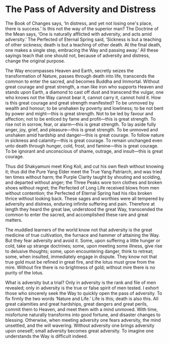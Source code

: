 # The Pass of Adversity and Distress

The Book of Changes says, ‘In distress, and yet not losing one's place, there is success.’ Is this not the way of the superior man? The Doctrine of the Mean says, ‘One is naturally afflicted with adversity, and acts amid adversity.’ The Perfected of Eternal Spring said, ‘Sickness is but a teaching of other sickness; death is but a teaching of other death. At the final death, one makes a single step, embracing the Way and passing away.’ All these sayings teach that one should not, because of adversity and distress, change the original purpose.

The Way encompasses Heaven and Earth, secretly seizes the transformation of Nature, passes through death into life, transcends the common to enter the sacred, and becomes Buddha and Immortal. Without great courage and great strength, a man like iron who supports Heaven and stands upon Earth, a diamond to cast off dust and transcend the vulgar, one who knows not the Way cannot bear it, cannot carry it, cannot hold it. How is this great courage and great strength manifested? To be unmoved by wealth and honour; to be unshaken by poverty and lowliness; to be not bent by power and might—this is great strength. Not to be led by favour and affection; not to be enticed by fame and profit—this is great strength. To rise not in sorrow, fear, or alarm—this is great strength. To lay aside fully anger, joy, grief, and pleasure—this is great strength. To be unmoved and unshaken amid hardship and danger—this is great courage. To follow nature in sickness and calamity—this is great courage. To remain unchanged even unto death through hunger, cold, frost, and famine—this is great courage. To be ignorant and unconscious of shame, outrage, and insult—this is great courage.

Thus did Shakyamuni meet King Koli, and cut his own flesh without knowing it; thus did the Pure Yang Elder meet the True Yang Patriarch, and was tried ten times without harm; the Purple Clarity taught by shouting and scolding, and departed without anger; the Three Peaks wore torn clothes and broken shoes without regret; the Perfected of Long Life received blows from men without contention; the Perfected of Eternal Spring had his ribs broken thrice without looking back. These sages and worthies were all tempered by adversity and distress, enduring infinite suffering and pain. Therefore at length they heard the great law, understood the great Way, transcended the common to enter the sacred, and accomplished these rare and great matters.

The muddled learners of the world know not that adversity is the great medicine of true cultivation, the furnace and hammer of attaining the Way. But they fear adversity and avoid it. Some, upon suffering a little hunger or cold, take up strange doctrines; some, upon meeting some illness, give rise to delusive thoughts; some, upon encountering danger, think to retreat; some, when insulted, immediately engage in dispute. They know not that true gold must be refined in great fire, and the lotus must grow from the mire. Without fire there is no brightness of gold; without mire there is no purity of the lotus.

What is adversity but a trial? Only in adversity is the rank and file of men revealed; only in adversity is the true or false spirit of men tested. I exhort those who sincerely seek the Way to quickly open the pass of adversity. To fix firmly the two words ‘Nature and Life.’ Life is this; death is also this. All great calamities and great hardships, great dangers and great perils, commit them to Heaven, and meet them with a mind unmoved. With time, misfortune naturally transforms into good fortune, and disaster changes to blessing. Otherwise, when meeting adversity one fears adversity, the mind unsettled, and the will wavering. Without adversity one brings adversity upon oneself; small adversity becomes great adversity. To imagine one understands the Way is difficult indeed.
